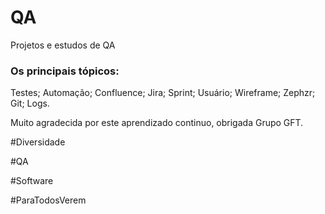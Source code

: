 # QA
Projetos e estudos de QA

### Os principais tópicos:

Testes;
Automação;
Confluence;
Jira;
Sprint;
Usuário;
Wireframe;
Zephzr;
Git;
Logs.

Muito agradecida por este aprendizado continuo, obrigada Grupo GFT.



#Diversidade

#QA

#Software

#ParaTodosVerem

